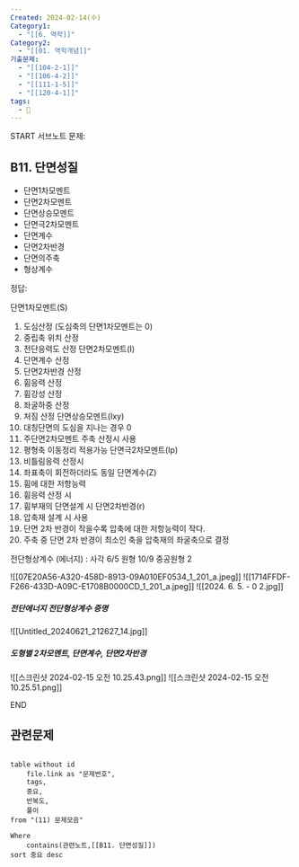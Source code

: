 ```yaml
---
Created: 2024-02-14(수)
Category1:
  - "[[6. 역학]]"
Category2:
  - "[[01. 역학개념]]"
기출문제:
  - "[[104-2-1]]"
  - "[[106-4-2]]"
  - "[[111-1-5]]"
  - "[[120-4-1]]"
tags:
  - 🧮
---
```

START
서브노트
문제:  
## B11. 단면성질 
- 단면1차모멘트
- 단면2차모멘트
- 단면상승모멘트
- 단면극2차모멘트
- 단면계수
- 단면2차반경
- 단면의주축
- 형상계수

정답: 

단면1차모멘트(S)
1. 도심산정 (도심축의 단면1차모멘트는 0)
2. 중립축 위치 산정
3. 전단응력도 산정
단면2차모멘트(I)
1. 단면계수 산정
2. 단면2차반경 산정
3. 휨응력 산정
4. 휨강성 산정
5. 좌굴하중 산정
6. 처짐 산정
단면상승모멘트(Ixy)
1. 대칭단면의 도심을 지나는 경우 0
2. 주단면2차모멘트 주축 산정시 사용
3. 평형축 이동정리 적용가능
단면극2차모멘트(Ip)
1. 비틀림응력 산정시
2. 좌표축이 회전하더라도 동일
단면계수(Z)
1. 휨에 대한 저항능력
2. 휨응력 산정 시
3. 휨부재의 단면설계 시
단면2차반경(r)
1. 압축재 설계 시 사용
2. 단면 2차 반경이 작을수록 압축에 대한 저항능력이 작다.
3. 주축 중 단면 2차 반경이 최소인 축을 압축재의 좌굴축으로 결정


전단형상계수 (에너지) : 사각 6/5 원형 10/9 중공원형 2

![[07E20A56-A320-458D-8913-09A010EF0534_1_201_a.jpeg]]
![[1714FFDF-F266-433D-A09C-E1708B0000CD_1_201_a.jpeg]]
![[2024. 6. 5. - 0 2.jpg]]
##### 전단에너지 전단형상계수 증명
![[Untitled_20240621_212627_14.jpg]]

##### 도형별 2차모멘트, 단면계수, 단면2차반경
![[스크린샷 2024-02-15 오전 10.25.43.png]]
![[스크린샷 2024-02-15 오전 10.25.51.png]]
<!--ID: 1708484574602-->
END

## 관련문제
```dataview

table without id
	file.link as "문제번호",
	tags,
	중요,
	반복도,
	풀이
from "(11) 문제모음"

Where
	contains(관련노트,[[B11. 단면성질]])
sort 중요 desc

```